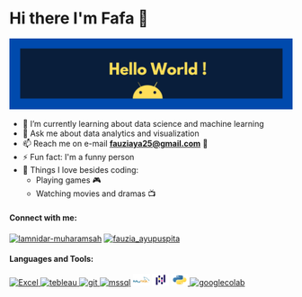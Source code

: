 # Hi there I'm Fafa 👋

<img src="https://github.com/fauziaya/fauziaya/blob/main/White%20Minimalist%20Corporate%20Personal%20Profile%20LinkedIn%20Banner.png" alt="banner that says Hello World!">

- 🌱 I’m currently learning about data science and machine learning
- 💬 Ask me about data analytics and visualization
- 📫 Reach me on e-mail **fauziaya25@gmail.com** 💼
- ⚡ Fun fact: I'm a funny person
- 🔭 Things I love besides coding:
  * Playing games 🎮
  * Watching movies and dramas 📺

<h4 align="left">Connect with me:</h4>
<a href="https://linkedin.com/in/fauziayumnaa" target="blank"><img align="center" src="https://raw.githubusercontent.com/rahuldkjain/github-profile-readme-generator/master/src/images/icons/Social/linked-in-alt.svg" alt="lamnidar-muharamsah" height="20" width="30" /></a> <a href="https://instagram.com/fauziayumna" target="blank"><img align="center" src="https://raw.githubusercontent.com/rahuldkjain/github-profile-readme-generator/master/src/images/icons/Social/instagram.svg" alt="fauzia_ayupuspita" height="20" width="30" /></a>

<h4 align="left">Languages and Tools:</h4>

<p align="left"> <a href="https://docs.google.com/spreadsheets/" target="_blank" rel="noreferrer"><img src="https://img.icons8.com/fluency/2x/microsoft-excel-2019.png" alt="Excel" width="30" height="20"/> </a> <a href="https://public.tableau.com/" target="_blank" rel="noreferrer"><img src="https://d1cnss1t6ao97n.cloudfront.net/mstatic/ea04db5/content/uploads/2016/10/tableau-hero-icon.png" alt="tebleau" width="30" height="20"/> </a> <a href="https://git-scm.com/" target="_blank" rel="noreferrer"><img src="https://www.vectorlogo.zone/logos/git-scm/git-scm-icon.svg" alt="git" width="30" height="20"/> </a> <a href="https://www.microsoft.com/en-us/sql-server" target="_blank" rel="noreferrer"><img src="https://www.svgrepo.com/show/303229/microsoft-sql-server-logo.svg" alt="mssql" width="30" height="20"/></a> <a href="https://www.mysql.com/" target="_blank" rel="noreferrer"><img src="https://raw.githubusercontent.com/devicons/devicon/master/icons/mysql/mysql-original-wordmark.svg" alt="mysql" width="30" height="20"/></a> <a href="https://pandas.pydata.org/" target="_blank" rel="noreferrer"><img src="https://raw.githubusercontent.com/devicons/devicon/2ae2a900d2f041da66e950e4d48052658d850630/icons/pandas/pandas-original.svg" alt="pandas" width="30" height="20"/></a> <a href="https://www.python.org" target="_blank" rel="noreferrer"> <img src="https://raw.githubusercontent.com/devicons/devicon/master/icons/python/python-original.svg" alt="python" width="30" height="20"/> </a> <a href="https://colab.research.google.com/" target="_blank" rel="noreferrer"> <img src="https://studio-neutrino.com/wp-content/uploads/2022/03/colab_favicon_256px.png" alt="googlecolab" width="30" height="20"/> </a> 
